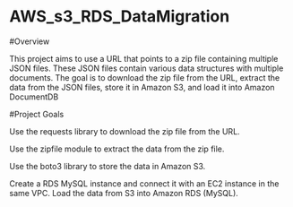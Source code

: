 # AWS_s3_RDS_DataMigration

#Overview

This project aims to use a URL that points to a zip file containing multiple JSON files. These JSON files contain various data structures with multiple documents. The goal is to download the zip file from the URL, extract the data from the JSON files, store it in Amazon S3, and load it into Amazon DocumentDB

#Project Goals

Use the requests library to download the zip file from the URL.

Use the zipfile module to extract the data from the zip file.

Use the boto3 library to store the data in Amazon S3.

Create a RDS MySQL instance and connect it with an EC2 instance in the same VPC.
Load the data from S3 into Amazon RDS (MySQL).
